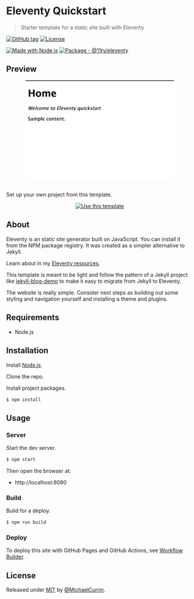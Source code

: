 # Eleventy Quickstart
> Starter template for a static site built with Eleventy

[![GitHub tag](https://img.shields.io/github/tag/MichaelCurrin/eleventy-quickstart?include_prereleases=&sort=semver&color=blue)](https://github.com/MichaelCurrin/eleventy-quickstart/releases/)
[![License](https://img.shields.io/badge/License-MIT-blue)](#license)

[![Made with Node.js](https://img.shields.io/badge/Node.js->=12-blue?logo=node.js&logoColor=white)](https://nodejs.org)
[![Package - @11ty/eleventy](https://img.shields.io/github/package-json/dependency-version/MichaelCurrin/eleventy-quickstart/@11ty/eleventy?color=blue)](https://www.npmjs.com/package/@11ty/eleventy)


## Preview

<div align="center">
    <img src="/sample.png" alt="Sample screenshot" width="400">
</div>

<br>

Set up your own project from this template.

<div align="center">

[![Use this template](https://img.shields.io/badge/Generate-Use_this_template-2ea44f?style=for-the-badge)](https://github.com/MichaelCurrin/eleventy-quickstart/generate)

</div>


## About

Eleventy is an static site generator built on JavaScript. You can install it from the NPM package registry. It was created as a simpler alternative to Jekyll.

Learn about  in my [Eleventy resources](https://michaelcurrin.github.io/dev-resources/resources/javascript/packages/eleventy/).

This template is meant to be light and follow the pattern of a Jekyll project like [jekyll-blog-demo](https://github.com/MichaelCurrin/jekyll-blog-demo) to make it easy to migrate from Jekyll to Eleventy.

The website is really simple. Consider next steps as building out some styling and navigation yourself and installing a theme and plugins.


## Requirements

- Node.js


## Installation

Install [Node.js](https://nodejs.org/).

Clone the repo.

Install project packages.
```sh
$ npm install
```


## Usage

### Server

Start the dev server.

```sh
$ npm start
```

Then open the browser at:

- http://localhost:8080

### Build

Build for a deploy.

```sh
$ npm run build
```

### Deploy

To deploy this site with GitHub Pages and GitHub Actions, see [Workflow Builder](https://michaelcurrin.github.io/workflow-builder/).


## License

Released under [MIT](/LICENSE) by [@MichaelCurrin](https://github.com/MichaelCurrin).
